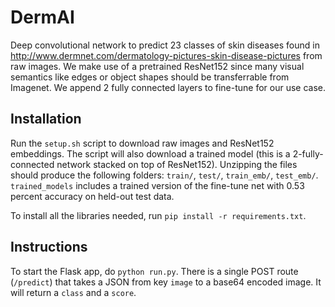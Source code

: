 # DermAI

Deep convolutional network to predict 23 classes of skin diseases found in http://www.dermnet.com/dermatology-pictures-skin-disease-pictures from raw images. We make use of a pretrained ResNet152 since many visual semantics like edges or object shapes should be transferrable from Imagenet. We append 2 fully connected layers to fine-tune for our use case. 

## Installation

Run the `setup.sh` script to download raw images and ResNet152 embeddings. The script will also download a trained model (this is a 2-fully-connected network stacked on top of ResNet152). Unzipping the files should produce the following folders: `train/`, `test/`, `train_emb/`, `test_emb/`. `trained_models` includes a trained version of the fine-tune net with 0.53 percent accuracy on held-out test data.

To install all the libraries needed, run `pip install -r requirements.txt`.

## Instructions

To start the Flask app, do `python run.py`. There is a single POST route (`/predict`) that takes a JSON from key `image` to a base64 encoded image. It will return a `class` and a `score`. 
